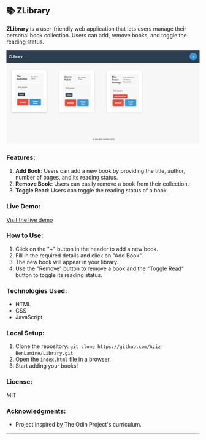 ## 📚 ZLibrary

**ZLibrary** is a user-friendly web application that lets users manage their personal book collection. Users can add, remove books, and toggle the reading status.

![Project Screenshot](https://github.com/Aziz-BenLamine/Library/blob/main/images/Zlibrary.png)

### Features:

1. **Add Book**: Users can add a new book by providing the title, author, number of pages, and its reading status.
2. **Remove Book**: Users can easily remove a book from their collection.
3. **Toggle Read**: Users can toggle the reading status of a book.

### Live Demo:

[Visit the live demo](https://aziz-benlamine.github.io/Library/)

### How to Use:

1. Click on the "+" button in the header to add a new book.
2. Fill in the required details and click on "Add Book".
3. The new book will appear in your library.
4. Use the "Remove" button to remove a book and the "Toggle Read" button to toggle its reading status.

### Technologies Used:

- HTML
- CSS
- JavaScript

### Local Setup:

1. Clone the repository: `git clone https://github.com/Aziz-BenLamine/Library.git`
2. Open the `index.html` file in a browser.
3. Start adding your books!

### License:

MIT

### Acknowledgments:

- Project inspired by The Odin Project's curriculum.

---